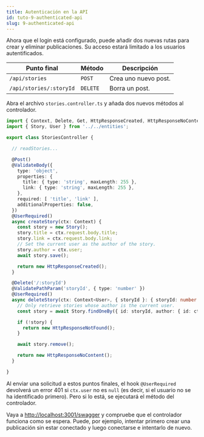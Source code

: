 ```yaml
---
title: Autenticación en la API
id: tuto-9-authenticated-api
slug: 9-authenticated-api
---
```


Ahora que el login está configurado, puede añadir dos nuevas rutas para crear y eliminar publicaciones. Su acceso estará limitado a los usuarios autentificados. 

| Punto final | Método | Descripción |
| --- | --- | --- |
| `/api/stories` | `POST` | Crea uno nuevo post. |
| `/api/stories/:storyId` | `DELETE` | Borra un post. |

Abra el archivo `stories.controller.ts` y añada dos nuevos métodos al controlador.

```typescript
import { Context, Delete, Get, HttpResponseCreated, HttpResponseNoContent, HttpResponseNotFound, HttpResponseOK, Post, UserRequired, ValidateBody, ValidatePathParam, ValidateQueryParam } from '@foal/core';
import { Story, User } from '../../entities';

export class StoriesController {

  // readStories...

  @Post()
  @ValidateBody({
    type: 'object',
    properties: {
      title: { type: 'string', maxLength: 255 },
      link: { type: 'string', maxLength: 255 },
    },
    required: [ 'title', 'link' ],
    additionalProperties: false,
  })
  @UserRequired()
  async createStory(ctx: Context) {
    const story = new Story();
    story.title = ctx.request.body.title;
    story.link = ctx.request.body.link;
    // Set the current user as the author of the story.
    story.author = ctx.user;
    await story.save();

    return new HttpResponseCreated();
  }

  @Delete('/:storyId')
  @ValidatePathParam('storyId', { type: 'number' })
  @UserRequired()
  async deleteStory(ctx: Context<User>, { storyId }: { storyId: number }) {
    // Only retrieve stories whose author is the current user.
    const story = await Story.findOneBy({ id: storyId, author: { id: ctx.user.id } });

    if (!story) {
      return new HttpResponseNotFound();
    }

    await story.remove();

    return new HttpResponseNoContent();
  }

}
```

Al enviar una solicitud a estos puntos finales, el hook `@UserRequired` devolverá un error 401 si `ctx.user` no es `null` (es decir, si el usuario no se ha identificado primero). Pero si lo está, se ejecutará el método del controlador.

Vaya a [http://localhost:3001/swagger](http://localhost:3001/swagger) y compruebe que el controlador funciona como se espera. Puede, por ejemplo, intentar primero crear una publicación sin estar conectado y luego conectarse e intentarlo de nuevo.